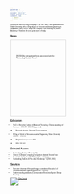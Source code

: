 ```yaml
---
permalink: /
title: "About me"
excerpt: "About me"
author_profile: true
redirect_from: 
  - /about/
  - /about.html
---
```


<style>
body {
  font-family: 'Georgia', sans-serif;
  font-size: 3;
}

h1, h2, h3, h4, h5, h6 {
  font-family: 'Georgia', sans-serif;
}

/* 添加其他元素的字体样式配置，根据需要进行扩展 */
/* 自定义段落样式，设置段落之间的底部外边距 */
.custom-paragraph {
  margin-bottom: 8px; /* 你可以根据需要调整这个值 */
}

/* 滚动新闻条样式 */
.scrolling-news {
  position: relative; /* 相对定位 */
  width: 100%; /* 宽度设为100% */
  height: 150px; /* 设置新闻条的高度 */
  overflow-y: scroll; /* 允许垂直滚动 */
  border: 1px solid #ddd; /* 新闻条边框 */
}

.news-content {
  width: 100%; /* 内容宽度设为100% */
  padding: 10px; /* 内容与边框的间隔 */
  box-sizing: border-box; /* 边框计算在宽度内 */
  min-height: 100%; /* 确保内容至少填充整个滚动区域 */
}
</style>

Hello there! Welcome to my homepage! I am Xiao Yang. I have graduated from Xidian University with a B.Eng. degree in telecommunication engineering. In September, I will go to the Yanqi Lake Campus of the University of Chinese Academy of Sciences for a one-year course of study.

## News
<div class="scrolling-news">

  <div class="news-content">

    <p>[06/2024] My undergraduate thesis was honored with the "Outstanding Graduate Thesis".</p>

  


  </div>

</div>


## Education
* Ph.D. in Shenzhen Institute of Advanced Technology, Chinese Academy of Sciences &ensp; 2024.09 ~ 2029.06 (expected)
  
  * Research direction: Semantic Communications
  
* B.Eng. in School of Telecommunication Engineering, Xidian University &ensp; 2020.09 ~ 2024.06

  * Weighted average score: 89.4

  * GPA: 3.9 / 4.0

## Selected Awards
* Outstanding Graduate Thesis (<1%)
* Chinese Collegiate Computing Competition: National Second Prize
* Social Scholarship from OurPalm (only 5 candidates)
* Outstanding Students & First-class Scholarship * 2 (2021, 2023)

## Services
* Executive chairman of the youth league committee of the school of telecommunication engineering (2022.09 ~ 2023.06)
* Student teaching assistants (Communication Electronics System Design Practice)

<a href="https://www.flagcounter.me/details/eJk"><img src="https://www.flagcounter.me/eJk/" alt="Flag Counter"></a>












